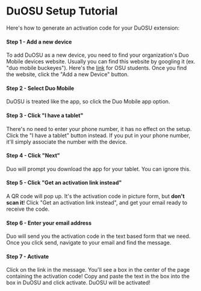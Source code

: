# DuOSU Setup Tutorial
Here's how to generate an activation code for your DuOSU extension:

#### Step 1 - Add a new device

To add DuOSU as a new device, you need to find your organization's Duo Mobile devices website.
Usually you can find this website by googling it (ex. "duo mobile buckeyes"). Here's the [link](https://osu.login.duosecurity.com/devices?link_clicked=true/) for OSU students.
Once you find the website, click the "Add a new Device" button.

#### Step 2 - Select Duo Mobile

DuOSU is treated like the app, so click the Duo Mobile app option.

#### Step 3 - Click "I have a tablet"

There's no need to enter your phone number, it has no effect on the setup. Click the "I have a tablet" button instead.
If you put in your phone number, it'll simply associate the number with the device.

#### Step 4 - Click "Next"

Duo will prompt you download the app for your tablet. You can ignore this.

#### Step 5 - Click "Get an activation link instead"

A QR code will pop up. It's the activation code in picture form, but **don't scan it**!
Click "Get an activation link instead", and get your email ready to receive the code.

#### Step 6 - Enter your email address

Duo will send you the activation code in the text based form that we need. Once you click send, navigate to your email and find the message.

#### Step 7 - Activate

Click on the link in the message. You'll see a box in the center of the page containing the activation code!
Copy and paste the text in the box into the box in DuOSU and click activate. DuOSU will be activated!

